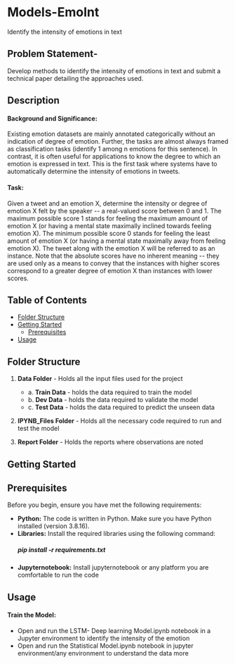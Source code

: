 # Models-EmoInt
Identify the intensity of emotions in text
## Problem Statement-
Develop methods to identify the intensity of emotions in text and submit a technical paper detailing the approaches used.

## Description
#### Background and Significance: 
Existing emotion datasets are mainly annotated categorically without an indication of degree of emotion. Further, the tasks are almost always framed as classification tasks (identify 1 among n emotions for this sentence). In contrast, it is often useful for applications to know the degree to which an emotion is expressed in text. This is the first task where systems have to automatically determine the intensity of emotions in tweets.

#### Task: 
Given a tweet and an emotion X, determine the intensity or degree of emotion X felt by the speaker -- a real-valued score between 0 and 1. The maximum possible score 1 stands for feeling the maximum amount of emotion X (or having a mental state maximally inclined towards feeling emotion X). The minimum possible score 0 stands for feeling the least amount of emotion X (or having a mental state maximally away from feeling emotion X). The tweet along with the emotion X will be referred to as an instance. Note that the absolute scores have no inherent meaning -- they are used only as a means to convey that the instances with higher scores correspond to a greater degree of emotion X than instances with lower scores.

## Table of Contents
- [Folder Structure](#folder-structure)
- [Getting Started](#getting-started)
  - [Prerequisites](#prerequisites)
- [Usage](#usage)

## Folder Structure
1. **Data Folder** - Holds all the input files used for the project
    - a. **Train Data** - holds the data required to train the model
    - b. **Dev Data** - holds the data required to validate the model
    - c. **Test Data** - holds the data required to predict the unseen data

2. **IPYNB_Files Folder** - Holds all the necessary code required to run and test the model

3. **Report Folder** - Holds the reports where observations are noted

## Getting Started

## Prerequisites

Before you begin, ensure you have met the following requirements:

- **Python:** The code is written in Python. Make sure you have Python installed (version 3.8.16).
- **Libraries:** Install the required libraries using the following command:
  ##### pip install -r requirements.txt
- **Jupyternotebook:** Install jupyternotebook or any platform you are comfortable to run the code

## Usage

#### Train the Model:
- Open and run the LSTM- Deep learning Model.ipynb notebook in a Jupyter environment to identify the intensity of the emotion
- Open and run the Statistical Model.ipynb notebook in jupyter environment/any environment to understand the data more
